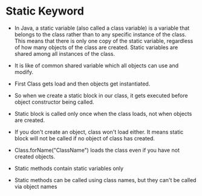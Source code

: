 # Static Keyword
- In Java, a static variable (also called a class variable) is a variable that belongs to the class rather than to any specific instance of the class. This means that there is only one copy of the static variable, regardless of how many objects of the class are created. Static variables are shared among all instances of the class.
- It is like of common shared variable which all objects can use and modify.

- First Class gets load and then objects get instantiated.
- So when we create a static block in our class, it gets executed before object constructor being called.
- Static block is called only once when the class loads, not when objects are created.
- If you don't create an object, class won't load either. It means static block will not be called if no object of class has created.
- Class.forName("ClassName") loads the class even if you have not created objects.

- Static methods contain static variables only
- Static methods can be called using class names, but they can't be called via object names